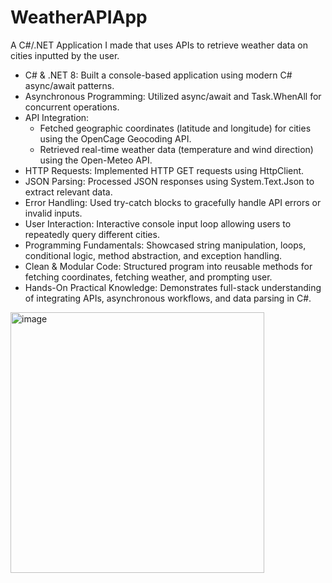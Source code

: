# WeatherAPIApp
A C#/.NET Application I made that uses APIs to retrieve weather data on cities inputted by the user.

- C# & .NET 8: Built a console-based application using modern C# async/await patterns.
- Asynchronous Programming: Utilized async/await and Task.WhenAll for concurrent operations.
- API Integration:
  - Fetched geographic coordinates (latitude and longitude) for cities using the OpenCage Geocoding API.
  - Retrieved real-time weather data (temperature and wind direction) using the Open-Meteo API.
- HTTP Requests: Implemented HTTP GET requests using HttpClient.
- JSON Parsing: Processed JSON responses using System.Text.Json to extract relevant data.
- Error Handling: Used try-catch blocks to gracefully handle API errors or invalid inputs.
- User Interaction: Interactive console input loop allowing users to repeatedly query different cities.
- Programming Fundamentals: Showcased string manipulation, loops, conditional logic, method abstraction, and exception handling.
- Clean & Modular Code: Structured program into reusable methods for fetching coordinates, fetching weather, and prompting user.
- Hands-On Practical Knowledge: Demonstrates full-stack understanding of integrating APIs, asynchronous workflows, and data parsing in C#.

<img width="406" height="417" alt="image" src="https://github.com/user-attachments/assets/7039ee06-5a93-4d94-9ec1-c12884e8e8e2" />
